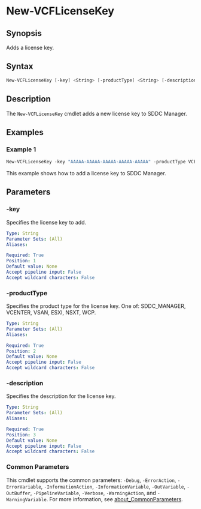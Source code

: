 # New-VCFLicenseKey

## Synopsis

Adds a license key.

## Syntax

```powershell
New-VCFLicenseKey [-key] <String> [-productType] <String> [-description] <String> [<CommonParameters>]
```

## Description

The `New-VCFLicenseKey` cmdlet adds a new license key to SDDC Manager.

## Examples

### Example 1

```powershell
New-VCFLicenseKey -key "AAAAA-AAAAA-AAAAA-AAAAA-AAAAA" -productType VCENTER -description "vCenter Server License"
```

This example shows how to add a license key to SDDC Manager.

## Parameters

### -key

Specifies the license key to add.

```yaml
Type: String
Parameter Sets: (All)
Aliases:

Required: True
Position: 1
Default value: None
Accept pipeline input: False
Accept wildcard characters: False
```

### -productType

Specifies the product type for the license key. One of: SDDC_MANAGER, VCENTER, VSAN, ESXI, NSXT, WCP.

```yaml
Type: String
Parameter Sets: (All)
Aliases:

Required: True
Position: 2
Default value: None
Accept pipeline input: False
Accept wildcard characters: False
```

### -description

Specifies the description for the license key.

```yaml
Type: String
Parameter Sets: (All)
Aliases:

Required: True
Position: 3
Default value: None
Accept pipeline input: False
Accept wildcard characters: False
```

### Common Parameters

This cmdlet supports the common parameters: `-Debug`, `-ErrorAction`, `-ErrorVariable`, `-InformationAction`, `-InformationVariable`, `-OutVariable`, `-OutBuffer`, `-PipelineVariable`, `-Verbose`, `-WarningAction`, and `-WarningVariable`. For more information, see [about_CommonParameters](http://go.microsoft.com/fwlink/?LinkID=113216).

